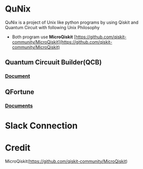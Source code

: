 # QuNix
QuNix is a project of Unix like python programs by using Qiskit and Quantum Circuit with following Unix Philosophy

- Both program use **MicroQiskit** [https://github.com/qiskit-community/MicroQiskit](https://github.com/qiskit-community/MicroQiskit)

## Quantum Circuuit Builder(QCB)

### [Document]("qcb/REAMDE")

## QFortune
### [Documents]("qfortune/README")

# Slack Connection

# Credit

MicroQiskit(https://github.com/qiskit-community/MicroQiskit)
